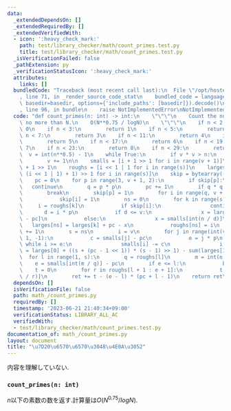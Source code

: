 ```yaml
---
data:
  _extendedDependsOn: []
  _extendedRequiredBy: []
  _extendedVerifiedWith:
  - icon: ':heavy_check_mark:'
    path: test/library_checker/math/count_primes.test.py
    title: test/library_checker/math/count_primes.test.py
  _isVerificationFailed: false
  _pathExtension: py
  _verificationStatusIcon: ':heavy_check_mark:'
  attributes:
    links: []
  bundledCode: "Traceback (most recent call last):\n  File \"/opt/hostedtoolcache/PyPy/3.7.13/x64/site-packages/onlinejudge_verify/documentation/build.py\"\
    , line 71, in _render_source_code_stat\n    bundled_code = language.bundle(stat.path,\
    \ basedir=basedir, options={'include_paths': [basedir]}).decode()\n  File \"/opt/hostedtoolcache/PyPy/3.7.13/x64/site-packages/onlinejudge_verify/languages/python.py\"\
    , line 96, in bundle\n    raise NotImplementedError\nNotImplementedError\n"
  code: "def count_primes(n: int) -> int:\n    \"\"\"\n    Count the number of primes\
    \ no more than N.\n    O(N**0.75 / logN)\n    \"\"\"\n    if n < 2:\n        return\
    \ 0\n    if n < 3:\n        return 1\n    if n < 5:\n        return 2\n    if\
    \ n < 7:\n        return 3\n    if n < 11:\n        return 4\n    if n < 13:\n\
    \        return 5\n    if n < 17:\n        return 6\n    if n < 19:\n        return\
    \ 7\n    if n < 23:\n        return 8\n    if n < 29:\n        return 9\n\n  \
    \  v = int(n**0.5) - 1\n    while True:\n        if v * v > n:\n            break\n\
    \        v += 1\n\n    smalls = [i + 1 >> 1 for i in range(v + 1)]\n    s = v\
    \ + 1 >> 1\n    roughs = [i << 1 | 1 for i in range(s)]\n    larges = [int(n /\
    \ (i << 1 | 1) + 1) >> 1 for i in range(s)]\n    skip = bytearray([0] * (v + 1))\n\
    \    pc = 0\n    for p in range(3, v + 1, 2):\n        if skip[p]:\n         \
    \   continue\n        q = p * p\n        pc += 1\n        if q * q > n:\n    \
    \        break\n        skip[p] = 1\n        for i in range(q, v + 1, p << 1):\n\
    \            skip[i] = 1\n        ns = 0\n        for k in range(s):\n       \
    \     i = roughs[k]\n            if skip[i]:\n                continue\n     \
    \       d = i * p\n            if d <= v:\n                x = larges[smalls[d]\
    \ - pc]\n            else:\n                x = smalls[int(n / d)]\n         \
    \   larges[ns] = larges[k] + pc - x\n            roughs[ns] = i\n            ns\
    \ += 1\n        s = ns\n        i = v\n        for j in range(int(v / p), p -\
    \ 1, -1):\n            c = smalls[j] - pc\n            e = j * p\n           \
    \ while i >= e:\n                smalls[i] -= c\n                i -= 1\n    ret\
    \ = larges[0] + ((s + (pc - 1 << 1)) * (s - 1) >> 1) - sum(larges[1:s])\n\n  \
    \  for l in range(1, s):\n        q = roughs[l]\n        m = int(n / q)\n    \
    \    e = smalls[int(m / q)] - pc\n        if e <= l:\n            break\n    \
    \    t = 0\n        for r in roughs[l + 1 : e + 1]:\n            t += smalls[int(m\
    \ / r)]\n        ret += t - (e - l) * (pc + l - 1)\n    return ret\n"
  dependsOn: []
  isVerificationFile: false
  path: math_/count_primes.py
  requiredBy: []
  timestamp: '2023-06-21 21:40:34+09:00'
  verificationStatus: LIBRARY_ALL_AC
  verifiedWith:
  - test/library_checker/math/count_primes.test.py
documentation_of: math_/count_primes.py
layout: document
title: "\u7D20\u6570\u6570\u3048\u4E0A\u3052"
---
```


内容を理解していない.

### `count_primes(n: int)`

$n$以下の素数の数を返す.計算量は$O(N^{0.75} / logN)$.